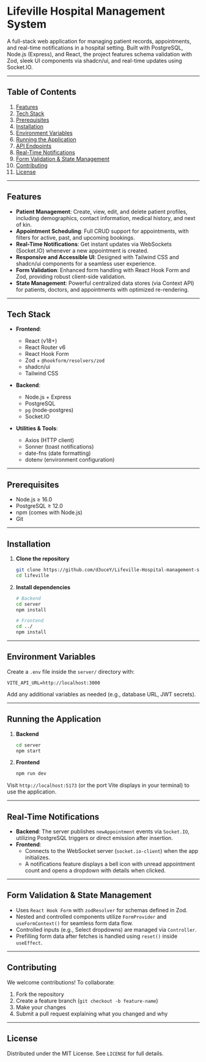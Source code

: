 # Lifeville Hospital Management System

A full-stack web application for managing patient records, appointments, and real-time notifications in a hospital setting. Built with PostgreSQL, Node.js (Express), and React, the project features schema validation with Zod, sleek UI components via shadcn/ui, and real-time updates using Socket.IO.

---

##  Table of Contents

1. [Features](#features)  
2. [Tech Stack](#tech-stack)  
3. [Prerequisites](#prerequisites)  
4. [Installation](#installation)  
5. [Environment Variables](#environment-variables)  
6. [Running the Application](#running-the-application)  
7. [API Endpoints](#api-endpoints)  
8. [Real-Time Notifications](#real-time-notifications)  
9. [Form Validation & State Management](#form-validation--state-management)  
10. [Contributing](#contributing)  
11. [License](#license)

---

##  Features

- **Patient Management**: Create, view, edit, and delete patient profiles, including demographics, contact information, medical history, and next of kin.
- **Appointment Scheduling**: Full CRUD support for appointments, with filters for active, past, and upcoming bookings.
- **Real-Time Notifications**: Get instant updates via WebSockets (Socket.IO) whenever a new appointment is created.
- **Responsive and Accessible UI**: Designed with Tailwind CSS and shadcn/ui components for a seamless user experience.
- **Form Validation**: Enhanced form handling with React Hook Form and Zod, providing robust client-side validation.
- **State Management**: Powerful centralized data stores (via Context API) for patients, doctors, and appointments with optimized re-rendering.

---

##  Tech Stack

- **Frontend**:
  - React (v18+)
  - React Router v6
  - React Hook Form
  - Zod + `@hookform/resolvers/zod`
  - shadcn/ui
  - Tailwind CSS

- **Backend**:
  - Node.js + Express  
  - PostgreSQL  
  - `pg` (node-postgres)  
  - Socket.IO  

- **Utilities & Tools**:
  - Axios (HTTP client)
  - Sonner (toast notifications)
  - date-fns (date formatting)
  - dotenv (environment configuration)

---

##  Prerequisites

- Node.js ≥ 16.0  
- PostgreSQL ≥ 12.0  
- npm (comes with Node.js)  
- Git

---

##  Installation

1. **Clone the repository**  
   ```bash
   git clone https://github.com/d3uceY/Lifeville-Hospital-management-system.git
   cd lifeville
   ```

2. **Install dependencies**

   ```bash
   # Backend
   cd server
   npm install

   # Frontend
   cd ../
   npm install
   ```

---

## Environment Variables

Create a `.env` file inside the `server/` directory with:

```env
VITE_API_URL=http://localhost:3000
```

Add any additional variables as needed (e.g., database URL, JWT secrets).

---

## Running the Application

1. **Backend**

   ```bash
   cd server
   npm start
   ```

2. **Frontend**

   ```bash
   npm run dev
   ```

Visit `http://localhost:5173` (or the port Vite displays in your terminal) to use the application.

---

## Real-Time Notifications

* **Backend**: The server publishes `newAppointment` events via `Socket.IO`, utilizing PostgreSQL triggers or direct emission after insertion.
* **Frontend**:
  * Connects to the WebSocket server (`socket.io-client`) when the app initializes.
  * A notifications feature displays a bell icon with unread appointment count and opens a dropdown with details when clicked.

---

## Form Validation & State Management

* Uses `React Hook Form` with `zodResolver` for schemas defined in Zod.
* Nested and controlled components utilize `FormProvider` and `useFormContext()` for seamless form data flow.
* Controlled inputs (e.g., Select dropdowns) are managed via `Controller`.
* Prefilling form data after fetches is handled using `reset()` inside `useEffect`.

---

## Contributing

We welcome contributions! To collaborate:

1. Fork the repository
2. Create a feature branch (`git checkout -b feature-name`)
3. Make your changes
4. Submit a pull request explaining what you changed and why

---

## License

Distributed under the MIT License. See `LICENSE` for full details.
